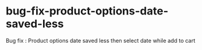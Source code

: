 # bug-fix-product-options-date-saved-less
Bug fix : Product options date saved less then select date while add to cart
